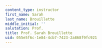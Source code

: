 ```yaml
---
content_type: instructor
first_name: Sarah
last_name: Brouillette
middle_initial: ''
salutation: Prof.
title: Prof. Sarah Brouillette
uid: 055e5f6c-1e84-4cb7-7423-2a868f9fc921
---
```


